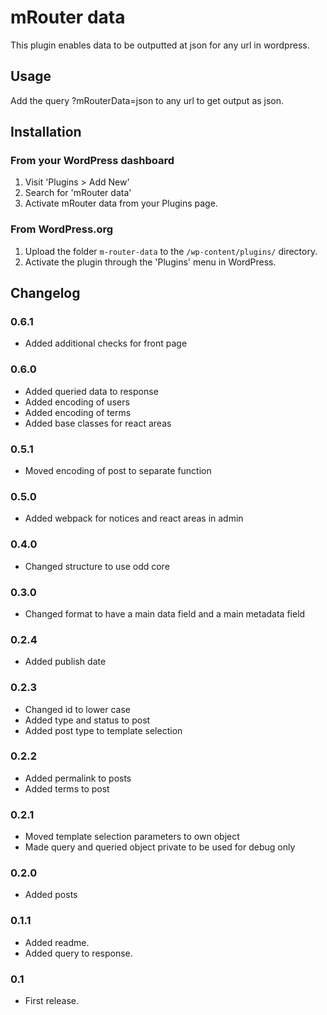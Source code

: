 # mRouter data

This plugin enables data to be outputted at json for any url in wordpress.

## Usage

Add the query ?mRouterData=json to any url to get output as json.

## Installation
### From your WordPress dashboard

1. Visit 'Plugins > Add New'
2. Search for 'mRouter data'
3. Activate mRouter data from your Plugins page.

### From WordPress.org
1. Upload the folder `m-router-data` to the `/wp-content/plugins/` directory.
2. Activate the plugin through the 'Plugins' menu in WordPress.

## Changelog

### 0.6.1
* Added additional checks for front page

### 0.6.0
* Added queried data to response
* Added encoding of users
* Added encoding of terms
* Added base classes for react areas

### 0.5.1
* Moved encoding of post to separate function

### 0.5.0
* Added webpack for notices and react areas in admin

### 0.4.0
* Changed structure to use odd core

### 0.3.0
* Changed format to have a main data field and a main metadata field

### 0.2.4
* Added publish date

### 0.2.3
* Changed id to lower case
* Added type and status to post
* Added post type to template selection

### 0.2.2
* Added permalink to posts
* Added terms to post

### 0.2.1
* Moved template selection parameters to own object
* Made query and queried object private to be used for debug only

### 0.2.0
* Added posts

### 0.1.1
* Added readme.
* Added query to response.

### 0.1
* First release.